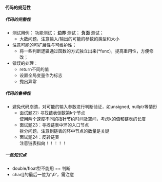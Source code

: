 #### 代码的规范性
##### 代码的完整性
- 测试用例： 功能测试； **边界** 测试； **负面** 测试；
	- 大数问题，注意输入/输出的可能的参数的类型和大小
- 注意可能的可扩展性与可维护性；
	- 将一些判断逻辑通过函数的方式独立出来(\*func)，提高重用性，方便修改；
- 错误的处理：
	- return不同的值
	- 设置全局变量作为标志
	- 抛出异常
	
##### 代码的鲁棒性
- 避免代码崩溃，对可能的输入参数进行判断验证，如unsigned, nullptr等情形  
	- 面试题22: 寻找链表倒数第k个节点  
		使用两个速度不同的指针节约时间及空间，考虑k的值和链表的长度
	- 面试题23：寻找链表中环的入口节点  
		拆分问题，注意到链表的环中节点的数量是关键  
	- 面试题24：反转链表  
		注意链表指向！！！！！  
	

	
	
	
##### 一些知识点
- double/float型不能用 == 判断
- char[]的最后一位为'\0'，需注意
